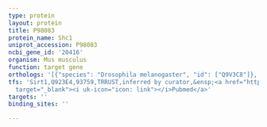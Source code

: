 ```yaml
---
type: protein
layout: protein
title: P98083
protein_name: Shc1
uniprot_accession: P98083
ncbi_gene_id: '20416'
organism: Mus musculus
function: target gene
orthologs: '[{"species": "Drosophila melanogaster", "id": ["Q9V3C8"]}, {"species": "Homo sapiens", "id": ["<a href=\"/protein/p29353\">P29353</a>"]}, {"species": "Rattus norvegicus", "id": ["G3V8S2"]}]'
tfs: 'Sirt1,Q923E4,93759,TRRUST,inferred by curator,&ensp;<a href="https://www.ncbi.nlm.nih.gov/pubmed/?term=29087512%5Buid%5D+OR+21778425%5Buid%5D"
  target="_blank"><i uk-icon="icon: link"></i>Pubmed</a>'
targets: ''
binding_sites: ''

---
```

